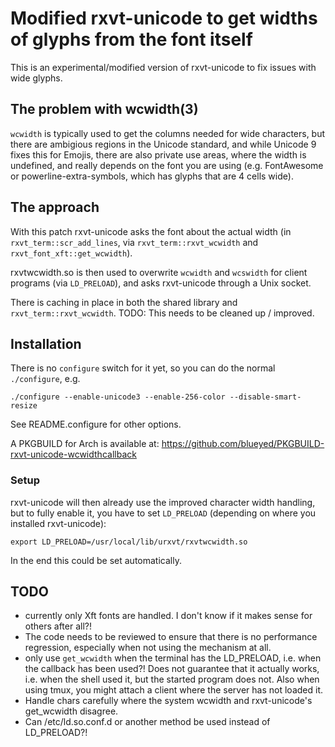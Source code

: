 # Modified rxvt-unicode to get widths of glyphs from the font itself

This is an experimental/modified version of rxvt-unicode to fix issues with
wide glyphs.

## The problem with wcwidth(3)

`wcwidth` is typically used to get the columns needed for wide characters, but
there are ambigious regions in the Unicode standard, and while Unicode 9 fixes
this for Emojis, there are also private use areas, where the width is
undefined, and really depends on the font you are using (e.g. FontAwesome or
powerline-extra-symbols, which has glyphs that are 4 cells wide).

## The approach

With this patch rxvt-unicode asks the font about the actual width (in
`rxvt_term::scr_add_lines`, via `rxvt_term::rxvt_wcwidth` and
`rxvt_font_xft::get_wcwidth`).

rxvtwcwidth.so is then used to overwrite `wcwidth` and `wcswidth` for client
programs (via `LD_PRELOAD`), and asks rxvt-unicode through a Unix socket.

There is caching in place in both the shared library and
`rxvt_term::rxvt_wcwidth`.  TODO: This needs to be cleaned up / improved.

## Installation

There is no `configure` switch for it yet, so you can do the normal
`./configure`, e.g.

    ./configure --enable-unicode3 --enable-256-color --disable-smart-resize

See README.configure for other options.

A PKGBUILD for Arch is available at:
https://github.com/blueyed/PKGBUILD-rxvt-unicode-wcwidthcallback

### Setup

rxvt-unicode will then already use the improved character width handling, but
to fully enable it, you have to set `LD_PRELOAD` (depending on where you
installed rxvt-unicode):

    export LD_PRELOAD=/usr/local/lib/urxvt/rxvtwcwidth.so

In the end this could be set automatically.

## TODO
 - currently only Xft fonts are handled.  I don't know if it makes sense for
   others after all?!
 - The code needs to be reviewed to ensure that there is no performance
   regression, especially when not using the mechanism at all.
 - only use `get_wcwidth` when the terminal has the LD_PRELOAD, i.e. when the
   callback has been used?!  Does not guarantee that it actually works, i.e.
   when the shell used it, but the started program does not.
   Also when using tmux, you might attach a client where the server has not
   loaded it.
 - Handle chars carefully where the system wcwidth and rxvt-unicode's
   get_wcwidth disagree.
 - Can /etc/ld.so.conf.d or another method be used instead of LD_PRELOAD?!

